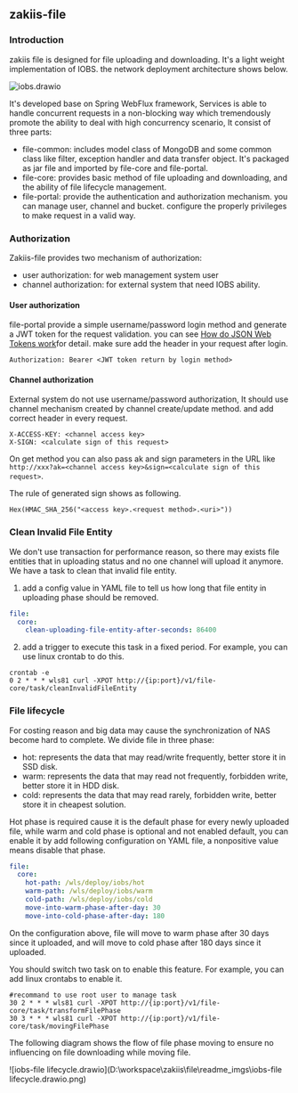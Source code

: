 ## zakiis-file

### Introduction

zakiis file is designed for file uploading and downloading. It's a light weight implementation of IOBS. the network deployment architecture shows below.

![iobs.drawio](D:\workspace\zakiis\file\readme_imgs\iobs.drawio.png)

It's developed base on Spring WebFlux framework, Services is able to handle concurrent requests in a non-blocking way which tremendously promote the ability to deal with high concurrency scenario, It consist of three parts:

- file-common: includes model class of MongoDB and some common class like  filter, exception handler and data transfer object. It's packaged as jar file and imported by file-core and file-portal.
- file-core: provides basic method of file uploading and downloading, and the ability of file lifecycle management.
- file-portal: provide the authentication and authorization mechanism. you can manage user, channel and bucket. configure the properly privileges to make request in a valid way.

### Authorization

Zakiis-file provides two mechanism of authorization:

- user authorization: for web management system user
- channel authorization: for external system that need IOBS ability.

#### User authorization

file-portal provide a simple username/password login method and generate a JWT token for the request validation. you can see [How do JSON Web Tokens work](https://jwt.io/introduction/)for detail. make sure add the header in your request after login.

```properties
Authorization: Bearer <JWT token return by login method>
```

#### Channel authorization

External system do not use username/password authorization, It should use channel mechanism  created by channel create/update method. and add correct header in every request.

```properties
X-ACCESS-KEY: <channel access key>
X-SIGN: <calculate sign of this request>
```

On get method you can also pass ak and sign parameters in the URL like `http://xxx?ak=<channel access key>&sign=<calculate sign of this request>`.

The rule of generated sign shows as following.

```shell
Hex(HMAC_SHA_256("<access key>.<request method>.<uri>"))
```

### Clean Invalid File Entity

We don't use transaction for performance reason, so there may exists file entities that in uploading status and no one channel will upload it anymore. We have a task to clean that invalid file entity.

1. add a config value in YAML file to tell us how long that file entity in uploading phase should be removed.

```yaml
file: 
  core: 
    clean-uploading-file-entity-after-seconds: 86400
```

2. add a trigger to execute this task in a fixed period. For example, you can use linux crontab to do this.

```shell
crontab -e
0 2 * * * wls81 curl -XPOT http://{ip:port}/v1/file-core/task/cleanInvalidFileEntity
```

### File lifecycle

For costing reason and big data may cause the synchronization of NAS become hard to complete. We divide file in three phase:

- hot: represents the data that may read/write frequently, better store it in SSD disk.
- warm: represents the data that may read not frequently, forbidden write, better store it in HDD disk.
- cold: represents the data that may read rarely, forbidden write, better store it in cheapest solution.

Hot phase is required cause it is the default phase for every newly uploaded file, while warm and cold phase is optional and not enabled default, you can enable it by add following configuration on YAML file, a nonpositive value means disable that phase.

```yaml
file: 
  core:
    hot-path: /wls/deploy/iobs/hot
    warm-path: /wls/deploy/iobs/warm
    cold-path: /wls/deploy/iobs/cold
    move-into-warm-phase-after-day: 30
    move-into-cold-phase-after-day: 180
```

On the configuration above, file will move to warm phase after 30 days since it uploaded, and will move to cold phase after 180 days since it uploaded.

You should switch two task on to enable this feature. For example, you can add linux crontabs to enable it.

```shell
#recommand to use root user to manage task 
30 2 * * * wls81 curl -XPOT http://{ip:port}/v1/file-core/task/transformFilePhase
30 3 * * * wls81 curl -XPOT http://{ip:port}/v1/file-core/task/movingFilePhase
```

The following diagram shows the flow of file phase moving to ensure no influencing on file downloading while moving file.

![iobs-file lifecycle.drawio](D:\workspace\zakiis\file\readme_imgs\iobs-file lifecycle.drawio.png)